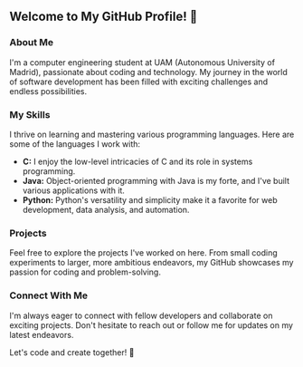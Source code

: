 ## Welcome to My GitHub Profile! 👋

### About Me
I'm a computer engineering student at UAM (Autonomous University of Madrid), passionate about coding and technology. My journey in the world of software development has been filled with exciting challenges and endless possibilities.

### My Skills
I thrive on learning and mastering various programming languages. Here are some of the languages I work with:

- **C:** I enjoy the low-level intricacies of C and its role in systems programming.
- **Java:** Object-oriented programming with Java is my forte, and I've built various applications with it.
- **Python:** Python's versatility and simplicity make it a favorite for web development, data analysis, and automation.

### Projects
Feel free to explore the projects I've worked on here. From small coding experiments to larger, more ambitious endeavors, my GitHub showcases my passion for coding and problem-solving.

### Connect With Me
I'm always eager to connect with fellow developers and collaborate on exciting projects. Don't hesitate to reach out or follow me for updates on my latest endeavors.

Let's code and create together! 🚀
